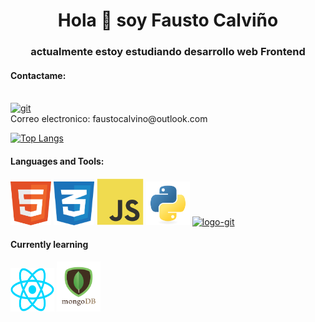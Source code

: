 <h1 align="center">Hola 👋 soy Fausto Calviño</h1>
<h3 align="center">actualmente estoy estudiando desarrollo web Frontend</h3>

<h4>Contactame:</h4>
<br>
<a href="https://www.linkedin.com/in/faustocalvinio" target="_blank" rel="noreferrer"><img src="https://logodownload.org/wp-content/uploads/2019/03/linkedin-logo.png" alt="git" width="120" height="30"/></a>
<br>
Correo electronico: faustocalvino@outlook.com

[![Top Langs](https://github-readme-stats.vercel.app/api/top-langs/?username=faustocalvinio&layout=compact)](https://github.com/faustocalvinio?tab=repositories)
<h4 align="left">Languages and Tools:</h3>
<p align="left"> 
<a href="https://www.w3.org/html/" target="_blank" rel="noreferrer"><img src="https://github.com/faustocalvinio/faustocalvinio/blob/main/assets/html5-logo.png?raw=true" alt="logo-html5" width="65" height="70"/></a>
<a href="https://www.w3schools.com/css/" target="_blank" rel="noreferrer"><img src="https://github.com/faustocalvinio/faustocalvinio/blob/main/assets/css-logo.png?raw=true" alt="logo-css3" width="65" height="70"/></a>
<a href="https://developer.mozilla.org/en-US/docs/Web/JavaScript" target="_blank" rel="noreferrer"><img src="https://raw.githubusercontent.com/devicons/devicon/master/icons/javascript/javascript-original.svg" alt="logo-javascript" width="75" height="75"/></a>
<a href="https://www.python.org" target="_blank" rel="noreferrer"><img src="https://raw.githubusercontent.com/devicons/devicon/master/icons/python/python-original.svg" alt="logo-python" width="70" height="70"/></a>
<a href="https://git-scm.com" target="_blank" rel="noreferrer"><img src="https://git-scm.com/images/logos/downloads/Git-Logo-White.png" alt="logo-git" width="160" height="70"/></a>
</p>
<h4 align="left">Currently learning</h4>
<p align="left">
<a href="https://reactjs.org" target="_blank" rel="noreferrer"><img src="https://github.com/faustocalvinio/faustocalvinio/blob/main/assets/react-logo.png?raw=true" alt="html5" width="70" height="70"/></a>
<a href="https://www.mongodb.com" target="_blank" rel="noreferrer"><img src="https://github.com/faustocalvinio/faustocalvinio/blob/main/assets/mongodb.png?raw=true" alt="logo-mongodb" width="70" height="80"/></a>
</p>
